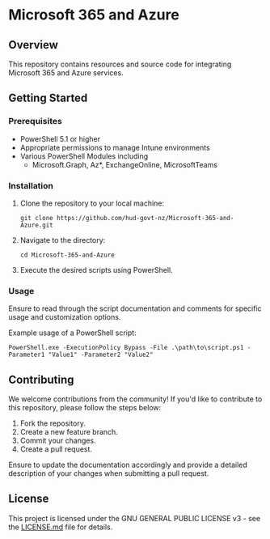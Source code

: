 # Microsoft 365 and Azure

## Overview

This repository contains resources and source code for integrating Microsoft 365 and Azure services. 

## Getting Started

### Prerequisites

- PowerShell 5.1 or higher
- Appropriate permissions to manage Intune environments
- Various PowerShell Modules including 
  - Microsoft.Graph, Az*, ExchangeOnline, MicrosoftTeams
### Installation

1. Clone the repository to your local machine:
   ```shell
   git clone https://github.com/hud-govt-nz/Microsoft-365-and-Azure.git
   ```
2. Navigate to the directory:
   ```shell
   cd Microsoft-365-and-Azure
   ```
3. Execute the desired scripts using PowerShell.

### Usage

Ensure to read through the script documentation and comments for specific usage and customization options. 

Example usage of a PowerShell script:
```shell
PowerShell.exe -ExecutionPolicy Bypass -File .\path\to\script.ps1 -Parameter1 "Value1" -Parameter2 "Value2"
```

## Contributing

We welcome contributions from the community! If you'd like to contribute to this repository, please follow the steps below:

1. Fork the repository.
2. Create a new feature branch.
3. Commit your changes.
4. Create a pull request.

Ensure to update the documentation accordingly and provide a detailed description of your changes when submitting a pull request.

## License

This project is licensed under the GNU GENERAL PUBLIC LICENSE v3 - see the [LICENSE.md](https://github.com/hud-govt-nz/Microsoft-365-and-Azure/blob/0011beebc59da8a7f5e8431bca3ac3b72b225337/LICENSE) file for details.
